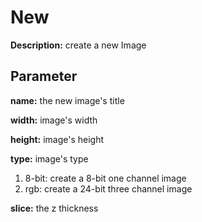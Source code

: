 # New

**Description:** create a new Image



## Parameter

**name:** the new image's title

**width:** image's width

**height:** image's height

**type:** image's type

1. 8-bit: create a 8-bit one channel image
2. rgb: create a 24-bit three channel image

**slice:** the z thickness
